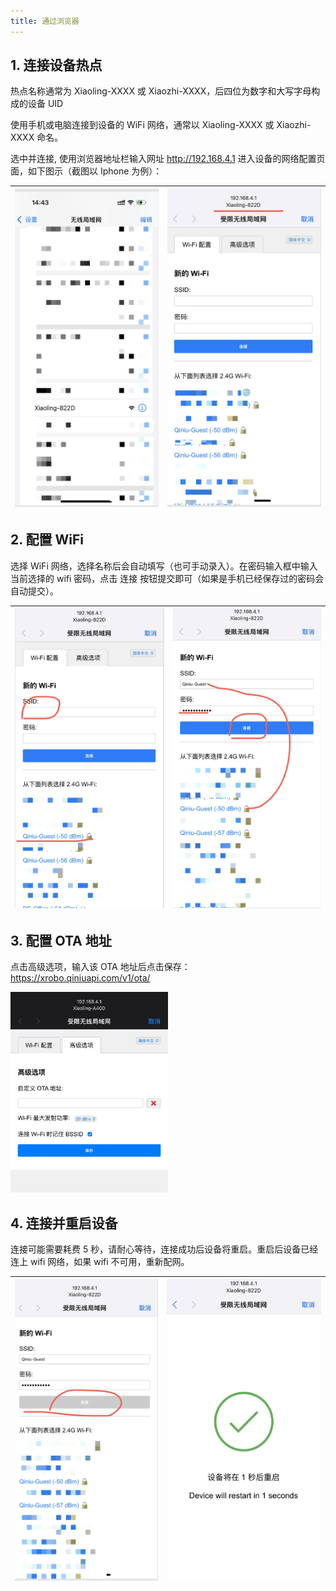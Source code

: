 ```yaml
---
title: 通过浏览器
---
```


## 1. 连接设备热点

   热点名称通常为 Xiaoling-XXXX 或 Xiaozhi-XXXX，后四位为数字和大写字母构成的设备 UID

   使用手机或电脑连接到设备的 WiFi 网络，通常以 Xiaoling-XXXX 或 Xiaozhi-XXXX 命名。

   选中并连接, 使用浏览器地址栏输入网址 <http://192.168.4.1> 进入设备的网络配置页面，如下图示（截图以 Iphone 为例）：

   | <img src="./imgs/browser/3.2-1.png" alt="3.2-1"/> | <img src="./imgs/browser/3.2-2.png" alt="3.2-2"/> |
   | ------------------------------------------------------ | ------------------------------------------------------ |

## 2. 配置 WiFi

   选择 WiFi 网络，选择名称后会自动填写（也可手动录入）。在密码输入框中输入当前选择的 wifi 密码，点击 连接 按钮提交即可（如果是手机已经保存过的密码会自动提交）。

   | <img src="./imgs/browser/3.2-3.png" alt="3.2-3"/> | <img src="./imgs/browser/3.2-4.png" alt="3.2-4"/> |
   | ------------------------------------------------------ | ------------------------------------------------------ |

## 3. 配置 OTA 地址

   点击高级选项，输入该 OTA 地址后点击保存：<https://xrobo.qiniuapi.com/v1/ota/>

   <img src="./imgs/browser/3.2-5.png" width=50% class="img-center" alt="3.2-5"/>

## 4. 连接并重启设备

   连接可能需要耗费 5 秒，请耐心等待，连接成功后设备将重启。重启后设备已经连上 wifi 网络，如果 wifi 不可用，重新配网。

   | <img src="./imgs/browser/3.2-6.png" alt="3.2-6"/> | <img src="./imgs/browser/3.2-7.png" alt="3.2-7"/> |
   | ------------------------------------------------------ | ------------------------------------------------------ |
